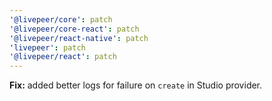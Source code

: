 ```yaml
---
'@livepeer/core': patch
'@livepeer/core-react': patch
'@livepeer/react-native': patch
'livepeer': patch
'@livepeer/react': patch
---
```


**Fix:** added better logs for failure on `create` in Studio provider.
